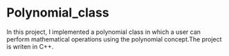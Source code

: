 # Polynomial_class
In this project, I implemented a polynomial class in which a user can perform mathematical operations
using the polynomial concept.The project is writen in C++. 
